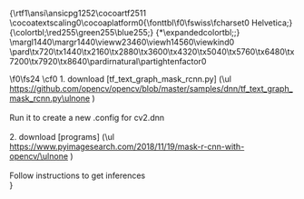 {\rtf1\ansi\ansicpg1252\cocoartf2511
\cocoatextscaling0\cocoaplatform0{\fonttbl\f0\fswiss\fcharset0 Helvetica;}
{\colortbl;\red255\green255\blue255;}
{\*\expandedcolortbl;;}
\margl1440\margr1440\vieww23460\viewh14560\viewkind0
\pard\tx720\tx1440\tx2160\tx2880\tx3600\tx4320\tx5040\tx5760\tx6480\tx7200\tx7920\tx8640\pardirnatural\partightenfactor0

\f0\fs24 \cf0 1. download [tf_text_graph_mask_rcnn.py] (\ul https://github.com/opencv/opencv/blob/master/samples/dnn/tf_text_graph_mask_rcnn.py\ulnone )\
\
    Run it to create a new .config for cv2.dnn\
\
2. download [programs] (\ul https://www.pyimagesearch.com/2018/11/19/mask-r-cnn-with-opencv/\ulnone )\
\
    Follow instructions to get inferences\
}